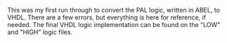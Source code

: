 This was my first run through to convert the PAL logic, written in ABEL, to VHDL. There are a few errors, but everything is here for reference, if needed. The final VHDL logic implementation can be found on the "LOW" and "HIGH" logic files.
